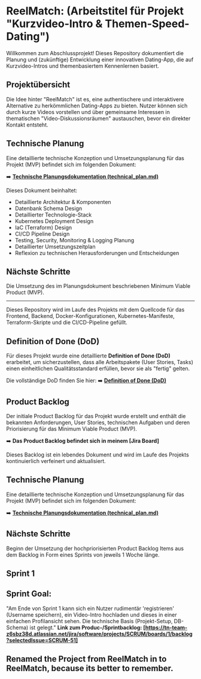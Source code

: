 # ReelMatch: (Arbeitstitel für Projekt "Kurzvideo-Intro & Themen-Speed-Dating")

Willkommen zum Abschlussprojekt! Dieses Repository dokumentiert die Planung und (zukünftige) Entwicklung einer innovativen Dating-App, die auf Kurzvideo-Intros und themenbasiertem Kennenlernen basiert.

## Projektübersicht

Die Idee hinter "ReelMatch" ist es, eine authentischere und interaktivere Alternative zu herkömmlichen Dating-Apps zu bieten. Nutzer können sich durch kurze Videos vorstellen und über gemeinsame Interessen in thematischen "Video-Diskussionsräumen" austauschen, bevor ein direkter Kontakt entsteht.

## Technische Planung

Eine detaillierte technische Konzeption und Umsetzungsplanung für das Projekt (MVP) befindet sich im folgenden Dokument:

➡️ **[Technische Planungsdokumentation (technical_plan.md)](./technical_plan.md)**



Dieses Dokument beinhaltet:
*   Detaillierte Architektur & Komponenten
*   Datenbank Schema Design
*   Detaillierter Technologie-Stack
*   Kubernetes Deployment Design
*   IaC (Terraform) Design
*   CI/CD Pipeline Design
*   Testing, Security, Monitoring & Logging Planung
*   Detaillierter Umsetzungszeitplan
*   Reflexion zu technischen Herausforderungen und Entscheidungen

## Nächste Schritte

Die Umsetzung des im Planungsdokument beschriebenen Minimum Viable Product (MVP).

---

Dieses Repository wird im Laufe des Projekts mit dem Quellcode für das Frontend, Backend, Docker-Konfigurationen, Kubernetes-Manifeste, Terraform-Skripte und die CI/CD-Pipeline gefüllt.


## Definition of Done (DoD)

Für dieses Projekt wurde eine detaillierte **Definition of Done (DoD)** erarbeitet, um sicherzustellen, dass alle Arbeitspakete (User Stories, Tasks) einen einheitlichen Qualitätsstandard erfüllen, bevor sie als "fertig" gelten.

Die vollständige DoD finden Sie hier:
➡️ **[Definition of Done (DoD)](./DEFINITION_OF_DONE.md)**

## Product Backlog

Der initiale Product Backlog für das Projekt wurde erstellt und enthält die bekannten Anforderungen, User Stories, technischen Aufgaben und deren Priorisierung für das Minimum Viable Product (MVP).

➡️ **Das Product Backlog befindet sich in meinem [Jira Board]**

Dieses Backlog ist ein lebendes Dokument und wird im Laufe des Projekts kontinuierlich verfeinert und aktualisiert.

## Technische Planung

Eine detaillierte technische Konzeption und Umsetzungsplanung für das Projekt (MVP) befindet sich im folgenden Dokument:

➡️ **[Technische Planungsdokumentation (technical_plan.md)](./technical_plan.md)**

## Nächste Schritte

Beginn der Umsetzung der hochpriorisierten Product Backlog Items aus dem Backlog in Form eines Sprints von jeweils 1 Woche länge.

## Sprint 1

## Sprint Goal: 
"Am Ende von Sprint 1 kann sich ein Nutzer rudimentär 'registrieren' (Username speichern), ein Video-Intro hochladen und dieses in einer einfachen Profilansicht sehen. Die technische Basis (Projekt-Setup, DB-Schema) ist gelegt."
**Link zum Produc-/Sprintbacklog:
[https://tn-team-z6sbz38d.atlassian.net/jira/software/projects/SCRUM/boards/1/backlog?selectedIssue=SCRUM-51]**

## Renamed the Project from ReelMatch in to ReelMatch, because its better to remember.